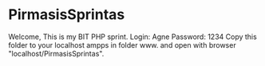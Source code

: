 # PirmasisSprintas
Welcome, This is my BIT PHP sprint. Login: Agne Password: 1234 Copy this folder to your localhost ampps in folder www. and open with browser "localhost/PirmasisSprintas".
